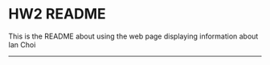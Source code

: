 # HW2 README
This is the README about using the web page displaying information about Ian Choi
***
##